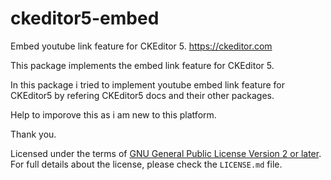 # ckeditor5-embed
Embed youtube link feature for CKEditor 5. https://ckeditor.com

This package implements the embed link feature for CKEditor 5.

In this package i tried to implement youtube embed link feature for CKEditor5 by refering CKEditor5 docs and their other packages.

Help to imporove this as i am new to this platform.

Thank you.

Licensed under the terms of [GNU General Public License Version 2 or later](http://www.gnu.org/licenses/gpl.html). For full details about the license, please check the `LICENSE.md` file.
